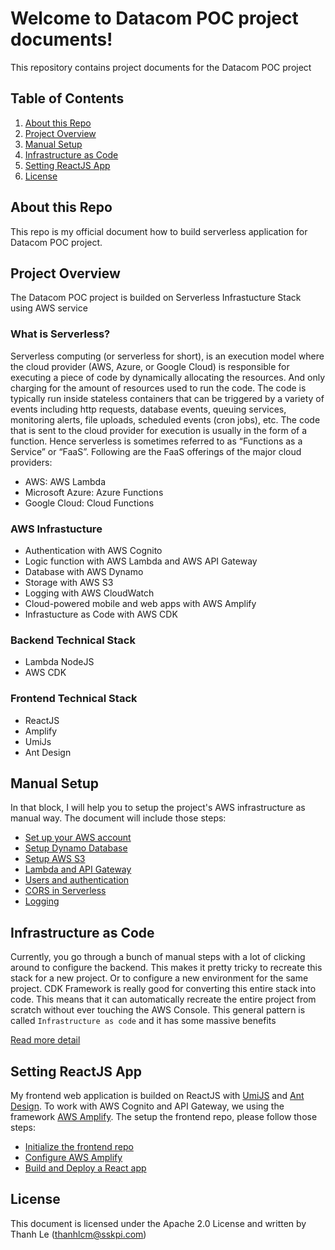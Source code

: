 # Welcome to Datacom POC project documents!

This repository contains project documents for the Datacom POC project

## Table of Contents
1. [About this Repo](#About)
2. [Project Overview](#Overview)
2. [Manual Setup](#Manual)
3. [Infrastructure as Code](#Code)
4. [Setting ReactJS App](#React)
4. [License](#License)

## About this Repo <a name="About"></a>
This repo is my official document how to build serverless application for Datacom POC project. 

## Project Overview <a name="Overview"></a>

The Datacom POC project is builded on Serverless Infrastucture Stack using AWS service

### What is Serverless?

Serverless computing (or serverless for short), is an execution model where the cloud provider (AWS, Azure, or Google Cloud) is responsible for executing a piece of code by dynamically allocating the resources. And only charging for the amount of resources used to run the code. The code is typically run inside stateless containers that can be triggered by a variety of events including http requests, database events, queuing services, monitoring alerts, file uploads, scheduled events (cron jobs), etc. The code that is sent to the cloud provider for execution is usually in the form of a function. Hence serverless is sometimes referred to as “Functions as a Service” or “FaaS”. Following are the FaaS offerings of the major cloud providers:

- AWS: AWS Lambda
- Microsoft Azure: Azure Functions
- Google Cloud: Cloud Functions

### AWS Infrastucture

- Authentication with AWS Cognito
- Logic function with AWS Lambda and AWS API Gateway
- Database with AWS Dynamo
- Storage with AWS S3
- Logging with AWS CloudWatch
- Cloud-powered mobile and web apps with AWS Amplify
- Infrastucture as Code with AWS CDK

### Backend Technical Stack
- Lambda NodeJS
- AWS CDK

### Frontend Technical Stack
- ReactJS
- Amplify
- UmiJs
- Ant Design

## Manual Setup <a name="Manual"></a>

In that block, I will help you to setup the project's AWS infrastructure as manual way. The document will include those steps:

- [Set up your AWS account](manual/aws.md)
- [Setup Dynamo Database](manual/dynamo.md)
- [Setup AWS S3](manual/s3.md)
- [Lambda and API Gateway](manual/api.md)
- [Users and authentication](manual/cognito.md)
- [CORS in Serverless](manual/cors.md)
- [Logging](manual/log.md)

## Infrastructure as Code <a name="Code"></a>

Currently, you go through a bunch of manual steps with a lot of clicking around to configure the backend. This makes it pretty tricky to recreate this stack for a new project. Or to configure a new environment for the same project. CDK Framework is really good for converting this entire stack into code. This means that it can automatically recreate the entire project from scratch without ever touching the AWS Console. This general pattern is called `Infrastructure as code` and it has some massive benefits

[Read more detail](cdk/README.md)

## Setting ReactJS App <a name="React"></a>

My frontend web application is builded on ReactJS with [UmiJS](https://v2.umijs.org) and [Ant Design](https://3x.ant.design). To work with AWS Cognito and API Gateway, we using the framework [AWS Amplify](https://aws.amazon.com/amplify/framework). The setup the frontend repo, please follow those steps:

- [Initialize the frontend repo](frontend/init.md)
- [Configure AWS Amplify](frontend/amplify.md)
- [Build and Deploy a React app](frontend/build.md)

## License <a name="License"></a>
This document is licensed under the Apache 2.0 License and written by Thanh Le (thanhlcm@sskpi.com)
